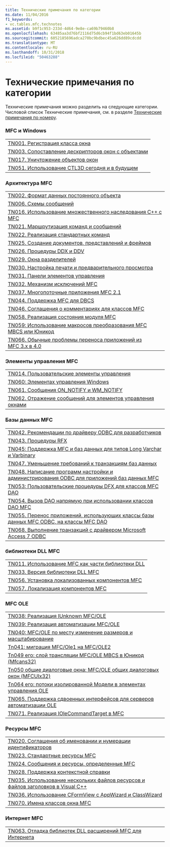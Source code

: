 ```yaml
---
title: Технические примечания по категории
ms.date: 11/04/2016
f1_keywords:
- vc.tables.mfc.technotes
ms.assetid: b9f1c953-233d-4d64-9e8e-ca69b79460b8
ms.openlocfilehash: 63485aa3d76bf2116d75d6cb94f1bd63eb01645b
ms.sourcegitcommit: 6052185696adca270bc9bdbec45a626dd89cdcdd
ms.translationtype: MT
ms.contentlocale: ru-RU
ms.lasthandoff: 10/31/2018
ms.locfileid: "50463288"
---
```

# <a name="technical-notes-by-category"></a>Технические примечания по категории

Технические примечания можно разделить на следующие категории. Числовой список Технические примечания, см. в разделе [Технические примечания по номеру](../mfc/technical-notes-by-number.md).

### <a name="mfc-and-windows"></a>MFC и Windows

||
|-|
|[TN001. Регистрация класса окна](../mfc/tn001-window-class-registration.md)|
|[TN003. Сопоставление дескрипторов окон с объектами](../mfc/tn003-mapping-of-windows-handles-to-objects.md)|
|[TN017. Уничтожение объектов окон](../mfc/tn017-destroying-window-objects.md)|
|[TN051. Использование CTL3D сегодня и в будущем](../mfc/tn051-using-ctl3d-now-and-in-the-future.md)|

### <a name="mfc-architecture"></a>Архитектура MFC

||
|-|
|[TN002. Формат данных постоянного объекта](../mfc/tn002-persistent-object-data-format.md)|
|[TN006. Схемы сообщений](../mfc/tn006-message-maps.md)|
|[TN016. Использование множественного наследования C++ с MFC](../mfc/tn016-using-cpp-multiple-inheritance-with-mfc.md)|
|[TN021. Маршрутизация команд и сообщений](../mfc/tn021-command-and-message-routing.md)|
|[TN022. Реализация стандартных команд](../mfc/tn022-standard-commands-implementation.md)|
|[TN025. Создание документов, представлений и фреймов](../mfc/tn025-document-view-and-frame-creation.md)|
|[TN026. Процедуры DDX и DDV](../mfc/tn026-ddx-and-ddv-routines.md)|
|[TN029. Окна разделителей](../mfc/tn029-splitter-windows.md)|
|[TN030. Настройка печати и предварительного просмотра](../mfc/tn030-customizing-printing-and-print-preview.md)|
|[TN031. Панели элементов управления](../mfc/tn031-control-bars.md)|
|[TN032. Механизм исключений MFC](../mfc/tn032-mfc-exception-mechanism.md)|
|[TN037. Многопоточные приложения MFC 2.1](../mfc/tn037-multithreaded-mfc-2-1-applications.md)|
|[TN044. Поддержка MFC для DBCS](../mfc/tn044-mfc-support-for-dbcs.md)|
|[TN046. Соглашения о комментариях для классов MFC](../mfc/tn046-commenting-conventions-for-the-mfc-classes.md)|
|[TN058. Реализация состояния модуля MFC](../mfc/tn058-mfc-module-state-implementation.md)|
|[TN059: Использование макросов преобразования MFC MBCS или Юникод](../mfc/tn059-using-mfc-mbcs-unicode-conversion-macros.md)|
|[TN066. Обычные проблемы переноса приложений из MFC 3.x в 4.0](../mfc/tn066-common-mfc-3-x-to-4-0-porting-issues.md)|

### <a name="mfc-controls"></a>Элементы управления MFC

||
|-|
|[TN014. Пользовательские элементы управления](../mfc/tn014-custom-controls.md)|
|[TN060: Элементах управления Windows](../mfc/tn060-the-new-windows-common-controls.md)|
|[TN061. Сообщения ON_NOTIFY и WM_NOTIFY](../mfc/tn061-on-notify-and-wm-notify-messages.md)|
|[TN062. Отражение сообщений для элементов управления окнами](../mfc/tn062-message-reflection-for-windows-controls.md)|

### <a name="mfc-database"></a>Базы данных MFC

||
|-|
|[TN042. Рекомендации по драйверу ODBC для разработчиков](../mfc/tn042-odbc-driver-developer-recommendations.md)|
|[TN043. Процедуры RFX](../mfc/tn043-rfx-routines.md)|
|[TN045: Поддержка MFC и баз данных для типов Long Varchar и Varbinary](../mfc/tn045-mfc-database-support-for-long-varchar-varbinary.md)|
|[TN047. Уменьшение требований к транзакциям баз данных](../mfc/tn047-relaxing-database-transaction-requirements.md)|
|[TN048. Написание программ настройки и администрирования ODBC для приложений баз данных MFC](../mfc/tn048-writing-odbc-setup-and-administration-programs.md)|
|[TN053: Пользовательские процедуры DFX для классов MFC DAO](../mfc/tn053-custom-dfx-routines-for-dao-database-classes.md)|
|[TN054. Вызов DAO напрямую при использовании классов DAO MFC](../mfc/tn054-calling-dao-directly-while-using-mfc-dao-classes.md)|
|[TN055. Перенос приложений, использующих классы базы данных MFC ODBC, на классы MFC DAO](../mfc/tn055-migrating-mfc-odbc-database-class-applications-to-mfc-dao-classes.md)|
|[TN068. Выполнение транзакций с драйвером Microsoft Access 7 ODBC](../mfc/tn068-performing-transactions-with-the-microsoft-access-7-odbc-driver.md)|

### <a name="mfc-dlls"></a>библиотеки DLL MFC

||
|-|
|[TN011. Использование MFC как части библиотеки DLL](../mfc/tn011-using-mfc-as-part-of-a-dll.md)|
|[TN033. Версия библиотеки DLL MFC](../mfc/tn033-dll-version-of-mfc.md)|
|[TN056. Установка локализованных компонентов MFC](../mfc/tn056-installation-of-localized-mfc-components.md)|
|[TN057. Локализация компонентов MFC](../mfc/tn057-localization-of-mfc-components.md)|

### <a name="mfc-ole"></a>MFC OLE

||
|-|
|[TN038: Реализация IUnknown MFC/OLE](../mfc/tn038-mfc-ole-iunknown-implementation.md)|
|[TN039: Реализация автоматизации MFC/OLE](../mfc/tn039-mfc-ole-automation-implementation.md)|
|[TN040: MFC/OLE по месту изменение размеров и масштабирование](../mfc/tn040-mfc-ole-in-place-resizing-and-zooming.md)|
|[Tn041: миграция MFC/Ole1 на MFC/OLE2](../mfc/tn041-mfc-ole1-migration-to-mfc-ole-2.md)|
|[Tn049 его: слой трансляции MFC/OLE MBCS в Юникод (Mfcans32)](../mfc/tn049-mfc-ole-mbcs-to-unicode-translation-layer-mfcans32.md)|
|[Tn050 общие диалоговые окна: MFC/OLE общих диалоговых окон (MFCUIx32)](../mfc/tn050-mfc-ole-common-dialogs-mfcuix32.md)|
|[Tn064 его: потоки изолированной Модели в элементах управления OLE](../mfc/tn064-apartment-model-threading-in-activex-controls.md)|
|[TN065. Поддержка сдвоенных интерфейсов для серверов автоматизации OLE](../mfc/tn065-dual-interface-support-for-ole-automation-servers.md)|
|[TN071. Реализация IOleCommandTarget в MFC](../mfc/tn071-mfc-iolecommandtarget-implementation.md)|

### <a name="mfc-resources"></a>Ресурсы MFC

||
|-|
|[TN020. Соглашения об именовании и нумерации идентификаторов](../mfc/tn020-id-naming-and-numbering-conventions.md)|
|[TN023. Стандартные ресурсы MFC](../mfc/tn023-standard-mfc-resources.md)|
|[TN024. Сообщения и ресурсы, определенные MFC](../mfc/tn024-mfc-defined-messages-and-resources.md)|
|[TN028. Поддержка контекстной справки](../mfc/tn028-context-sensitive-help-support.md)|
|[TN035. Использование нескольких файлов ресурсов и файлов заголовков в Visual C++](../mfc/tn035-using-multiple-resource-files-and-header-files-with-visual-cpp.md)|
|[TN036. Использование CFormView с AppWizard и ClassWizard](../mfc/tn036-using-cformview-with-appwizard-and-classwizard.md)|
|[TN070. Имена классов окна MFC](../mfc/tn070-mfc-window-class-names.md)|

### <a name="mfc-internet"></a>Интернет MFC

||
|-|
|[TN063. Отладка библиотек DLL расширений MFC для Интернета](../mfc/tn063-debugging-internet-extension-dlls.md)|

